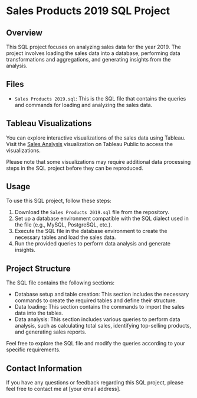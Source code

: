 # Sales Products 2019 SQL Project

## Overview

This SQL project focuses on analyzing sales data for the year 2019. The project involves loading the sales data into a database, performing data transformations and aggregations, and generating insights from the analysis.

## Files

- `Sales Products 2019.sql`: This is the SQL file that contains the queries and commands for loading and analyzing the sales data.

## Tableau Visualizations

You can explore interactive visualizations of the sales data using Tableau. Visit the [Sales Analysis](https://public.tableau.com/app/profile/nikhil.sharma8084/viz/SalesProducts2019/SalesAnalysis) visualization on Tableau Public to access the visualizations.

Please note that some visualizations may require additional data processing steps in the SQL project before they can be reproduced.

## Usage

To use this SQL project, follow these steps:

1. Download the `Sales Products 2019.sql` file from the repository.
2. Set up a database environment compatible with the SQL dialect used in the file (e.g., MySQL, PostgreSQL, etc.).
3. Execute the SQL file in the database environment to create the necessary tables and load the sales data.
4. Run the provided queries to perform data analysis and generate insights.

## Project Structure

The SQL file contains the following sections:

- Database setup and table creation: This section includes the necessary commands to create the required tables and define their structure.
- Data loading: This section contains the commands to import the sales data into the tables.
- Data analysis: This section includes various queries to perform data analysis, such as calculating total sales, identifying top-selling products, and generating sales reports.

Feel free to explore the SQL file and modify the queries according to your specific requirements.

## Contact Information

If you have any questions or feedback regarding this SQL project, please feel free to contact me at [your email address].

